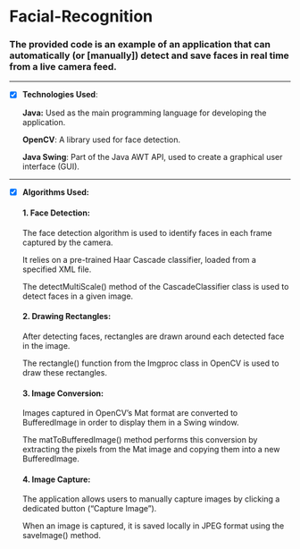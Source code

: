 # Facial-Recognition
### The provided code is an example of an application that can automatically (or [manually]) detect and save faces in real time from a live camera feed.
---
- [x] **Technologies Used**:

     **Java:** Used as the main programming language for      developing the application.

     **OpenCV**: A library used for face detection.

    **Java Swing**: Part of the Java AWT API, used to create a graphical user interface (GUI).


---

- [x] **Algorithms Used:**
  #### 1. Face Detection:

    The face detection algorithm is used to identify faces in each frame captured by the camera.

    It relies on a pre-trained Haar Cascade classifier, loaded from a specified XML file.

    The detectMultiScale() method of the CascadeClassifier class is used to detect faces in a given image.

     #### 2. Drawing Rectangles:

    After detecting faces, rectangles are drawn around each detected face in the image.

    The rectangle() function from the Imgproc class in OpenCV is used to draw these rectangles.

  #### 3. Image Conversion:

    Images captured in OpenCV’s Mat format are converted to BufferedImage in order to display them in a Swing window.

    The matToBufferedImage() method performs this conversion by extracting the pixels from the Mat image and copying them into a new BufferedImage.

  #### 4. Image Capture:

    The application allows users to manually capture images by clicking a dedicated button (“Capture Image”).

    When an image is captured, it is saved locally in JPEG format using the saveImage() method.
